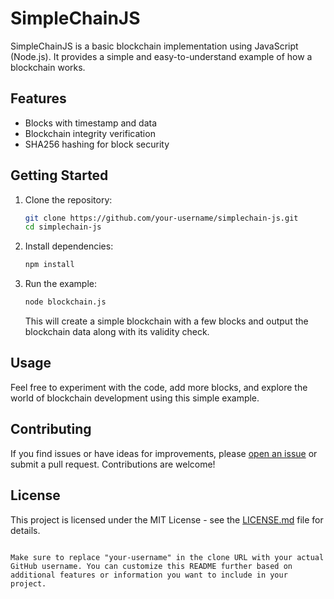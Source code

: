 # SimpleChainJS

SimpleChainJS is a basic blockchain implementation using JavaScript (Node.js). It provides a simple and easy-to-understand example of how a blockchain works.

## Features

- Blocks with timestamp and data
- Blockchain integrity verification
- SHA256 hashing for block security

## Getting Started

1. Clone the repository:

   ```bash
   git clone https://github.com/your-username/simplechain-js.git
   cd simplechain-js
   ```

2. Install dependencies:

   ```bash
   npm install
   ```

3. Run the example:

   ```bash
   node blockchain.js
   ```

   This will create a simple blockchain with a few blocks and output the blockchain data along with its validity check.

## Usage

Feel free to experiment with the code, add more blocks, and explore the world of blockchain development using this simple example.

## Contributing

If you find issues or have ideas for improvements, please [open an issue](https://github.com/your-username/simplechain-js/issues) or submit a pull request. Contributions are welcome!

## License

This project is licensed under the MIT License - see the [LICENSE.md](LICENSE.md) file for details.
```

Make sure to replace "your-username" in the clone URL with your actual GitHub username. You can customize this README further based on additional features or information you want to include in your project.